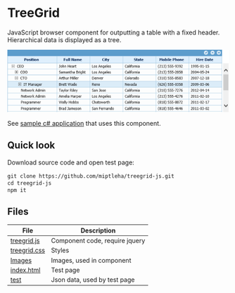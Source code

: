 # TreeGrid
JavaScript browser component for outputting a table with a fixed header. Hierarchical data is displayed as a tree.

![treegrid](demo.png)

See [sample c# application](https://github.com/miptleha/treegrid-core) that uses this component.

## Quick look
Download source code and open test page:
```
git clone https://github.com/miptleha/treegrid-js.git
cd treegrid-js
npm it
```

## Files
 File | Description
 --- | --- 
 [treegrid.js](src/treegrid.js) | Component code, require jquery
 [treegrid.css](src/treegrid.css) | Styles
 [Images](src/Images) | Images, used in component
 [index.html](index.html) | Test page
 [test](test) | Json data, used by test page
